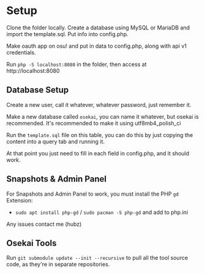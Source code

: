 # Setup
Clone the folder locally. Create a database using MySQL or MariaDB and import the template.sql. Put info into config.php.

Make oauth app on osu! and put in data to config.php, along with api v1 credentials.

Run `php -S localhost:8080` in the folder, then access at http://localhost:8080


## Database Setup
Create a new user, call it whatever, whatever password, just remember it.

Make a new database called `osekai`, you can name it whatever, but osekai is recommended. It's recommended to make it using utf8mb4_polish_ci

Run the `template.sql` file on this table, you can do this by just copying the content into a query tab and running it.

At that point you just need to fill in each field in config.php, and it should work.

## Snapshots & Admin Panel

For Snapshots and Admin Panel to work, you must install the PHP `gd` Extension:
- `sudo apt install php-gd` / `sudo pacman -S php-gd` and add to php.ini

Any issues contact me (hubz)

## Osekai Tools

Run `git submodule update --init --recursive` to pull all the tool source code, as they're in separate repositories.
